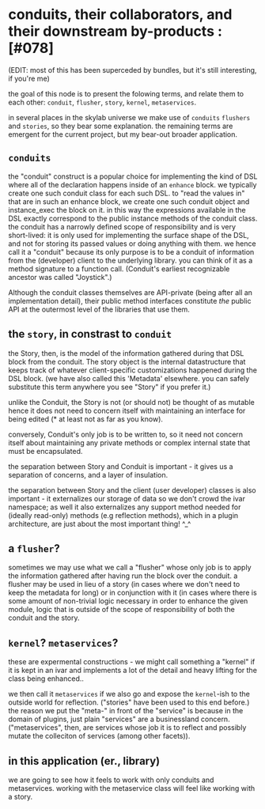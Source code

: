 # conduits, their collaborators, and their downstream by-products :[#078]

(EDIT: most of this has been superceded by bundles, but it's still
interesting, if you're me)

the goal of this node is to present the folowing terms, and relate them to
each other: `conduit`, `flusher`, `story`, `kernel`, `metaservices`.

in several places in the skylab universe we make use of `conduits`
`flushers` and `stories`, so they bear some explanation. the remaining terms
are emergent for the current project, but my bear-out broader application.

## `conduits`

the "conduit" construct is a popular choice for implementing the kind of DSL
where all of the declaration happens inside of an `enhance` block. we
typically create one such conduit class for each such DSL. to "read the
values in" that are in such an enhance block, we create one such conduit
object and instance_exec the block on it. in this way the expressions
available in the DSL exactly correspond to the public instance methods
of the conduit class. the conduit has a narrowly defined scope of
responsibility and is very short-lived: it is only used for implementing the
surface shape of the DSL, and not for storing its passed values or doing
anything with them. we hence call it a "conduit" because its only purpose is
to be a conduit of information from the (developer) client to the underlying
library. you can think of it as a method signature to a function call.
(Conduit's earliest recognizable ancestor was called "Joystick".)

Although the conduit classes themselves are API-private (being after all an
implementation detail), their public method interfaces constitute *the*
public API at the outermost level of the libraries that use them.

## the `story`, in constrast to `conduit`

the Story, then, is the model of the information gathered during that DSL
block from the conduit. The story object is the internal datastructure that
keeps track of whatever client-specific customizations happened during the
DSL block. (we have also called this 'Metadata' elsewhere. you can safely
substitute this term anywhere you see "Story" if you prefer it.)

unlike the Conduit, the Story is not (or should not) be thought of as mutable
hence it does not need to concern itself with maintaining an interface for
being edited (* at least not as far as you know).

conversely, Conduit's only job is to be written to, so it need not concern
itself about maintaining any private methods or complex internal state that
must be encapsulated.

the separation between Story and Conduit is important - it gives us a
separation of concerns, and a layer of insulation.

the separation between Story and the client (user developer) classes is also
important - it externalizes our storage of data so we don't crowd the ivar
namespace; as well it also externalizes any support method needed for (ideally
read-only) methods (e.g reflection methods), which in a plugin architecture,
are just about the most important thing! ^_^

## a `flusher`?

sometimes we may use what we call a "flusher" whose only job is to apply the
information gathered after having run the block over the conduit. a flusher
may be used in lieu of a story (in cases where we don't need to keep the
metadata for long) or in conjunction with it (in cases where there is some
amount of non-trivial logic necessary in order to enhance the given module,
logic that is outside of the scope of responsibility of both the conduit and
the story.

## `kernel`? `metaservices`?

these are expermental constructions - we might call something a "kernel" if
it is kept in an ivar and implements a lot of the detail and heavy lifting
for the class being enhanced..

we then call it `metaservices` if we also go and expose the `kernel`-ish to
the outside world for reflection. ("stories" have been used to this end
before.) the reason we put the "meta-" in front of the "service" is because
in the domain of plugins, just plain "services" are a businessland concern.
("metaservices", then, are services whose job it is to reflect and possibly
mutate the colleciton of services (among other facets)).

## in this application (er., library)

we are going to see how it feels to work with only conduits and metaservices.
working with the metaservice class will feel like working with a story.
